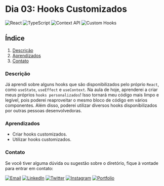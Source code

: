 # Dia 03: Hooks Customizados
![React](https://img.shields.io/badge/React-61DAFB?style=for-the-badge&logo=react&logoColor=black)
![TypeScript](https://img.shields.io/badge/TypeScript-3178C6?style=for-the-badge&logo=typescript&logoColor=white)
![Context API](https://img.shields.io/badge/Context_API-3178C6?style=for-the-badge)
![Custom Hooks](https://img.shields.io/badge/Custom_Hooks-3178C6?style=for-the-badge)

## Índice

1. [Descrição](#descrição)
2. [Aprendizados](#aprendizados)
3. [Contato](#contato)

### Descrição

Já aprendi sobre alguns hooks que são disponibilizados pelo próprio `React`, como `useState`, `useEffect` e `useContext`. Na aula de hoje, aprenderei a criar meus próprios `hooks personalizados`! Isso tornará meu código mais limpo e legível, pois poderei reaproveitar o mesmo bloco de código em vários componentes. Além disso, poderei utilizar diversos hooks disponibilizados por outras pessoas desenvolvedoras.

### Aprendizados

- Criar hooks customizados.
- Utilizar hooks customizados.

### Contato

Se você tiver alguma dúvida ou sugestão sobre o diretório, fique à vontade para entrar em contato:

[![Email](https://img.shields.io/badge/Email-D14836?style=for-the-badge&logo=gmail&logoColor=white)](mailto:righigordev@gmail.com)
[![LinkedIn](https://img.shields.io/badge/LinkedIn-0077B5?style=for-the-badge&logo=linkedin&logoColor=white)](https://www.linkedin.com/in/igor-righi/) [![Twitter](https://img.shields.io/badge/Twitter-1DA1F2?style=for-the-badge&logo=twitter&logoColor=white)](https://twitter.com/righigor) [![Instagram](https://img.shields.io/badge/Instagram-E4405F?style=for-the-badge&logo=instagram&logoColor=white)](https://www.instagram.com/righigor/) [![Portfolio](https://img.shields.io/badge/Portfolio-9cf?style=for-the-badge&logo=appveyor&logoColor=white)](https://righigordev.netlify.app/)